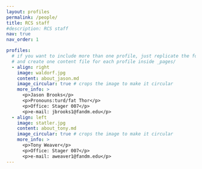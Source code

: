 ```yaml
---
layout: profiles
permalink: /people/
title: RCS staff
#description: RCS staff
nav: true
nav_order: 1

profiles:
  # if you want to include more than one profile, just replicate the following block
  # and create one content file for each profile inside _pages/
  - align: right
    image: waldorf.jpg
    content: about_jason.md
    image_circular: true # crops the image to make it circular
    more_info: >
      <p>Jason Brooks</p>
      <p>Pronouns:turd/fat Thor</p>
      <p>Office: Stager 007</p>
      <p>e-mail: jbrooks1@fandm.edu</p>
  - align: left
    image: statler.jpg
    content: about_tony.md
    image_circular: true # crops the image to make it circular
    more_info: >
      <p>Tony Weaver</p>
      <p>Office: Stager 007</p>
      <p>e-mail: aweaver1@fandm.edu</p>
---
```

